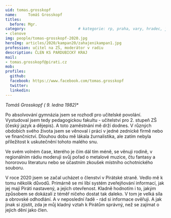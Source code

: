 ```yaml
---
uid: tomas.grosskopf
name:     Tomáš Grosskopf
titles:
  before: Mgr.
category:                 		# kategorie: rp, praha, vary, hradec, jmk, senat
- clenove
img: people/tomas-grosskopf-2020.jpg
heroImg: articles/2020/kampan20/zahajenikampan1.jpg
profession: učitel na ZŠ, moderátor v radiu
description: ČLEN KS PARDUBICKÝ KRAJ
mail:
- tomas.grosskopf@pirati.cz
mob:
profiles:
  github:
  facebook: https://www.facebook.com/tomas.grosskopf
  twitter:
  linkedin:
---
```

**Tomáš Grosskopf (* 9. ledna 1982)**

Po absolvování gymnázia jsem se rozhodl pro učitelské povolání. Vystudoval jsem tedy pedagogickou fakultu - učitelství pro 2. stupeň ZŠ (český jazyk a dějepis). A toto zaměstnání mě drží dodnes. V různých obdobích svého života jsem se věnoval i práci v jedné zednické firmě nebo ve finančnictví. Dlouhou dobu mě lákala žurnalistika, ale zatím nebyla příležitost k uskutečnění tohoto malého snu.

Ve svém volném čase, kterého je čím dál tím méně, se věnuji rodině, v regionálním rádiu moderuji svůj pořad o metalové muzice, čtu fantasy a hororovou literaturu nebo se účastním zkoušek místního ochotnického souboru.

V roce 2020 jsem se začal ucházet o členství v Pirátské straně. Vedlo mě k tomu několik důvodů. Primárně se mi líbí systém zveřejňování informací, jak jej mají Piráti nastavený, a jejich otevřenost. Kladně hodnotím i to, jakým způsobem se dokázali z téměř ničeho dostat tak daleko. V tom je velká síla a obrovské odhodlání. A v neposlední řadě - rád si informace ověřuji. A jak jinak si zjistit, zda je můj kladný vztah k Pirátům správný, než se zajímat o jejich dění jako člen.
